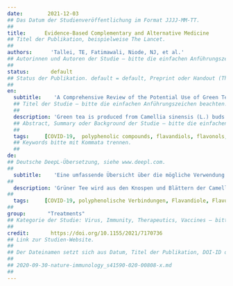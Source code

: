 ```yaml
---
date:        2021-12-03
## Das Datum der Studienveröffentlichung im Format JJJJ-MM-TT.
##
title:      Evidence-Based Complementary and Alternative Medicine
## Titel der Publikation, beispielweise The Lancet.
##
authors:      'Tallei, TE, Fatimawali, Niode, NJ, et al.'
## Autorinnen und Autoren der Studie – bitte die einfachen Anführungszeichen beachten!
##
status:       default
## Status der Publikation. default = default, Preprint oder Handout (Thesenpapier)
##
en:
  subtitle:    'A Comprehensive Review of the Potential Use of Green Tea Polyphenols in the Management of COVID-19'
  ## Titel der Studie – bitte die einfachen Anführungszeichen beachten!
  ##
  description: 'Green tea is produced from Camellia sinensis (L.) buds and leaves that have not gone through the oxidation and withering processes used to produce black and oolong teas. It was originated in China, but its cultivation and production have expanded to other Eastern Asian countries. Several polyphenolic compounds, including flavandiols, flavonols, flavonoids, and phenolic acids, are found in green tea and may constitute greater than 30% of the dry weight. Flavonols, especially catechins, represent the majority of green tea polyphenols. Green tea polyphenolic compounds have been reported to confer several health benefits. This review describes the potential use of green tea polyphenols in the management of coronavirus disease 2019 (COVID-19). The immunomodulatory, antibacterial, antioxidant, and anti-inflammatory effects of green tea polyphenols have also been considered in this review. In addition to describing the bioactivities associated with green tea polyphenols, this review discusses the potential delivery of these biomolecules using a nanoparticle drug delivery system. Moreover, the bioavailability and toxicity of green tea polyphenols are also evaluated.'
  ## Abstract, Summary oder Background der Studie – bitte die einfachen Anführungszeichen b
  ##
  tags:     [COVID-19,  polyphenolic compounds, flavandiols, flavonols, flavonoids, phenolic acids, antioxidants]
  ## Keywords bitte mit Kommata trennen.
  ##
de: 
## Deutsche DeepL-Übersetzung, siehe www.deepl.com.
##
  subtitle:    'Eine umfassende Übersicht über die mögliche Verwendung von Grüntee-Polyphenolen bei der Behandlung von COVID-19'
##
  description: 'Grüner Tee wird aus den Knospen und Blättern der Camellia sinensis (L.) hergestellt, die noch nicht den Oxidations- und Welkprozess durchlaufen haben, der für die Herstellung von schwarzem und Oolong-Tee verwendet wird. Ursprünglich stammt er aus China, aber sein Anbau und seine Produktion haben sich auf andere ostasiatische Länder ausgedehnt. Grüner Tee enthält mehrere polyphenolische Verbindungen, darunter Flavandiole, Flavonole, Flavonoide und Phenolsäuren, die mehr als 30 % des Trockengewichts ausmachen können. Flavonole, insbesondere Catechine, machen den größten Teil der Polyphenole des grünen Tees aus. Den polyphenolischen Verbindungen des grünen Tees werden verschiedene gesundheitliche Vorteile zugeschrieben. In dieser Übersichtsarbeit wird die mögliche Verwendung von Grüntee-Polyphenolen bei der Behandlung der Coronavirus-Krankheit 2019 (COVID-19) beschrieben. Auch die immunmodulatorischen, antibakteriellen, antioxidativen und entzündungshemmenden Wirkungen von Grüntee-Polyphenolen werden in dieser Übersichtsarbeit berücksichtigt. Neben der Beschreibung der mit Grüntee-Polyphenolen assoziierten Bioaktivitäten wird in dieser Übersichtsarbeit die potenzielle Verabreichung dieser Biomoleküle mit Hilfe eines Nanopartikel-Wirkstoffverabreichungssystems erörtert. Darüber hinaus werden auch die Bioverfügbarkeit und Toxizität von Grüntee-Polyphenolen bewertet.'
##
  tags:     [COVID-19, polyphenolische Verbindungen, Flavandiole, Flavonole, Flavonoide, Phenolsäuren, Antioxidantien]
##
group:       "Treatments"
## Kategorie der Studie: Virus, Immunity, Therapeutics, Vaccines – bitte die Anführungszeichen beachten!
##
credit:       https://doi.org/10.1155/2021/7170736
## Link zur Studien-Website.
##
## Der Dateinamen setzt sich aus Datum, Titel der Publikation, DOI-ID der Studie (nach dem letzten Slash) und der Dateiendung zusammen. Bitte den Unterstrich vor der DOI-ID beachten!
##
## 2020-09-30-nature-immunology_s41590-020-00808-x.md
##
---
```

<object data="{{ page.link }}" style='height:calc(100vh - 400px); width: 100%' type='application/pdf'></object>